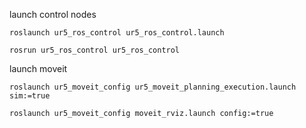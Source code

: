 

launch control nodes

```
roslaunch ur5_ros_control ur5_ros_control.launch
```
```
rosrun ur5_ros_control ur5_ros_control
```

launch moveit
```
roslaunch ur5_moveit_config ur5_moveit_planning_execution.launch sim:=true
```
```
roslaunch ur5_moveit_config moveit_rviz.launch config:=true
```
